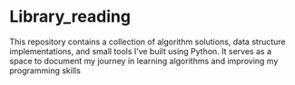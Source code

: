 # Library_reading
This repository contains a collection of algorithm solutions, data structure implementations, and small tools I’ve built using Python. It serves as a space to document my journey in learning algorithms and improving my programming skills
